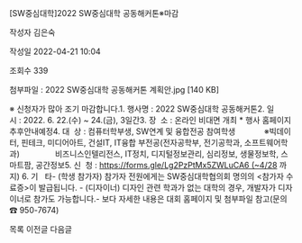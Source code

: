 [SW중심대학]2022 SW중심대학 공동해커톤※마감



작성자
김은숙


작성일
2022-04-21 10:04


조회수
339


첨부파일 : 2022 SW중심대학 공동해커톤 계획안.jpg [140 KB]


﻿﻿※﻿ 신청자가 많아 조기 마감합니다.﻿﻿﻿1. 행사명 : 2022 SW중심대학 공동해커톤2. 일  시 : 2022. 6. 22.(수) ~ 24.(금), 3일간3. 장  소 : 온라인 비대면 개최 \* 행사 홈페이지 추후안내예정4. 대  상 : 컴퓨터학부생, SW연계 및 융합전공 참여학생             ※빅데이터, 핀테크, 미디어아트, 건설IT, IT융합 부전공(전자공학부, 전기공학과, 소프트웨어학과)                비즈니스인텔리전스, IT정치, 디지털정보관리, 심리정보, 생물정보학, 스마트팜, 공간정보5. 신  청 : https://forms.gle/Lg2PzPtMx5ZWLuCA6 (~4/28 까지) 6. 기   타- (학생 참가자) 참가자 전원에게는 SW중심대학협의회 명의의 <참가자 수료증>이 발급됩니다. - (디자이너) 디자인 관련 학과가 없는 대학의 경우, 개발자가 디자이너로 참가도 가능합니다.- 보다 자세한 내용은 대회 홈페이지 및 첨부파일 참고(문의 ☎ 950-7674)





목록
이전글
다음글




